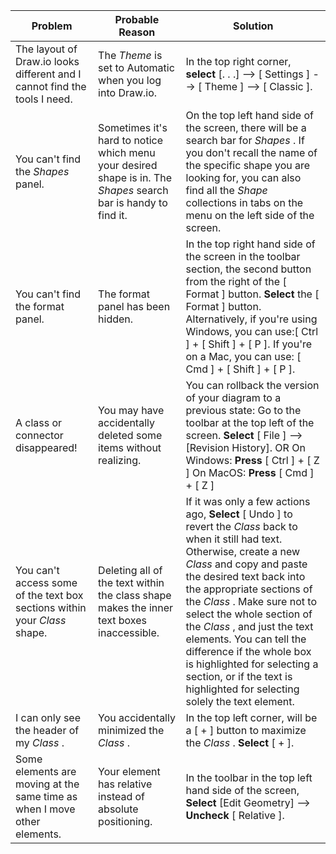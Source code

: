 | Problem                                                                     	| Probable Reason                                                                                                   	| Solution                                                                                                                                                                                                                                                                                                                                                                                                                                                                                      	|
|-----------------------------------------------------------------------------	|-------------------------------------------------------------------------------------------------------------------	|-----------------------------------------------------------------------------------------------------------------------------------------------------------------------------------------------------------------------------------------------------------------------------------------------------------------------------------------------------------------------------------------------------------------------------------------------------------------------------------------------	|
| The layout of Draw.io looks different and I cannot find the tools I need.   	| The  _Theme_  is set to Automatic when you log into Draw.io.                                                      	| In the top right corner,  **select**  [. . .] --> [ Settings ] --> [ Theme ] --> [ Classic ].                                                                                                                                                                                                                                                                                                                                                                                                 	|
| You can't find the  _Shapes_  panel.                                        	| Sometimes it's hard to notice which menu your desired shape is in. The  _Shapes_  search bar is handy to find it. 	| On the top left hand side of the screen, there will be a search bar for  _Shapes_ . If you don't recall the name of the specific shape you are looking for, you can also find all the  _Shape_  collections in tabs on the menu on the left side of the screen.                                                                                                                                                                                                                               	|
| You can't find the format panel.                                            	| The format panel has been hidden.                                                                                 	| In the top right hand side of the screen in the toolbar section, the second button from the right of the [ Format ] button.  **Select**  the [ Format ] button. Alternatively, if you're using Windows, you can use:[ Ctrl ] + [ Shift ] + [ P ]. If you're on a Mac, you can use: [ Cmd ] + [ Shift ] + [ P ].                                                                                                                                                                               	|
| A class or connector disappeared!                                           	| You may have accidentally deleted some items without realizing.                                                   	| You can rollback the version of your diagram to a previous state: Go to the toolbar at the top left of the screen.  **Select**  [ File ] --> [Revision History]. OR On Windows: **Press**  [ Ctrl ] + [ Z ] On MacOS: **Press**  [ Cmd ] + [ Z ]                                                                                                                                                                                                                                              	|
| You can't access some of the text box sections within your  _Class_  shape. 	| Deleting all of the text within the class shape makes the inner text boxes inaccessible.                          	| If it was only a few actions ago,  **Select**  [ Undo ] to revert the  _Class_  back to when it still had text.  Otherwise, create a new  _Class_  and copy and paste the desired text back into the appropriate sections of the  _Class_ . Make sure not to select the whole section of the  _Class_ , and just the text elements. You can tell the difference if the whole box is highlighted for selecting a section, or if the text is highlighted for selecting solely the text element. 	|
| I can only see the header of my  _Class_ .                                  	| You accidentally minimized the  _Class_ .                                                                         	| In the top left corner, will be a [ + ] button to maximize the  _Class_ .  **Select**  [ + ].                                                                                                                                                                                                                                                                                                                                                                                                 	|
| Some elements are moving at the same time as when I move other elements.    	| Your element has relative instead of absolute positioning.                                                        	| In the toolbar in the top left hand side of the screen,  **Select**  [Edit Geometry] -->  **Uncheck**  [ Relative ].                                                                                                                                                                                                                                                                                                                                                                          	|